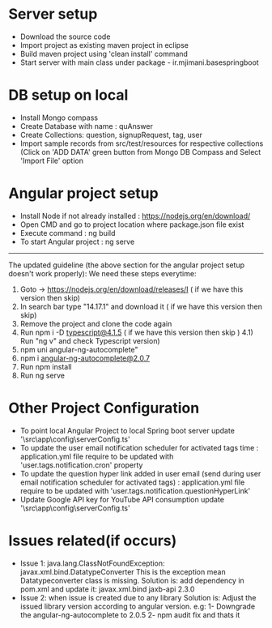 # Server setup
- Download the source code
- Import project as existing maven project in eclipse
- Build maven project using 'clean install' command
- Start server with main class under package - ir.mjimani.basespringboot

# DB setup on local
- Install Mongo compass 
- Create Database with name : quAnswer
- Create Collections: question, signupRequest, tag, user
- Import sample records from src/test/resources for respective collections (Click on 'ADD DATA' green button from Mongo DB Compass and Select 'Import File' option

# Angular project setup
- Install Node if not already installed : https://nodejs.org/en/download/
- Open CMD and go to project location where package.json file exist
- Execute command : ng build
- To start Angular project : ng serve
- ---
The updated guideline (the above section for the angular project setup doesn't work properly):
We need these steps everytime:

1) Goto -> https://nodejs.org/en/download/releases/I ( if we have this version then skip)
2) In search bar type "14.17.1" and download it ( if we have this version then skip)
3) Remove the project and clone the code again
4) Run npm i -D typescript@4.1.5 ( if we have this version then skip )
   4.1) Run "ng v" and check Typescript version)
5) npm uni angular-ng-autocomplete"
6) npm i angular-ng-autocomplete@2.0.7
7) Run npm install
8) Run ng serve

# Other Project Configuration
- To point local Angular Project to local Spring boot server update '\src\app\config\serverConfig.ts' 
- To update the user email notification scheduler for activated tags time : application.yml file require to be updated with 'user.tags.notification.cron' property
- To update the question hyper link added in user email (send during user email notification scheduler for activated tags) : application.yml file require to be updated with 'user.tags.notification.questionHyperLink'
- Update Google API key for YouTube API consumption update '\src\app\config\serverConfig.ts' 

# Issues related(if occurs)
- Issue 1: java.lang.ClassNotFoundException: javax.xml.bind.DatatypeConverter
 This is the exception mean Datatypeconverter class is missing.
 Solution is:
 add dependency in pom.xml and update it:
    <dependency>
        <groupId>javax.xml.bind</groupId>
        <artifactId>jaxb-api</artifactId>
        <version>2.3.0</version>
    </dependency>
- Issue 2: when issue is created due to any library
 Solution is:
 Adjust the issued library version according to angular version.
    e.g:
    1- Downgrade the angular-ng-autocomplete to 2.0.5
    2- npm audit fix
    and thats it

